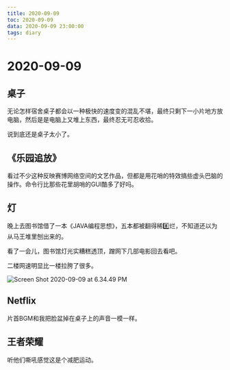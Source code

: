 ```yaml
---
title: 2020-09-09
toc: 2020-09-09
data: 2020-09-09 23:00:00
tags: diary
---
```



# 2020-09-09

## 桌子

无论怎样宿舍桌子都会以一种极快的速度变的混乱不堪，最终只剩下一小片地方放电脑，然后是是电脑上又堆上东西，最终忍无可忍收拾。

说到底还是桌子太小了。

## 《乐园追放》

看过不少这种反映赛博网络空间的文艺作品，但都是用花哨的特效搞些虚头巴脑的操作。命令行比那些花里胡哨的GUI酷多了好吗。

## 灯

晚上去图书馆借了一本《JAVA编程思想》，五本都被翻得稀8️⃣烂，不知道还以为从马王堆里刨出来的。

看了一会儿，图书馆灯光实糟糕透顶，蹭网下几部电影回去看吧。

二楼网速明显比一楼拉胯了很多。

![Screen Shot 2020-09-09 at 6.34.49 PM](https://tva1.sinaimg.cn/large/007S8ZIlly1gikkyyugw1j30p4050js2.jpg)

## Netflix

片首BGM和我把脸盆掉在桌子上的声音一模一样。

## 王者荣耀

听他们嘶吼感觉这是个减肥运动。
